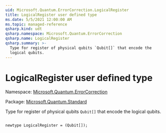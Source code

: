 ```yaml
---
uid: Microsoft.Quantum.ErrorCorrection.LogicalRegister
title: LogicalRegister user defined type
ms.date: 5/5/2021 12:00:00 AM
ms.topic: managed-reference
qsharp.kind: udt
qsharp.namespace: Microsoft.Quantum.ErrorCorrection
qsharp.name: LogicalRegister
qsharp.summary: >-
  Type for register of physical qubits `Qubit[]` that encode the
  logical qubits.
---
```


# LogicalRegister user defined type

Namespace: [Microsoft.Quantum.ErrorCorrection](xref:Microsoft.Quantum.ErrorCorrection)

Package: [Microsoft.Quantum.Standard](https://nuget.org/packages/Microsoft.Quantum.Standard)


Type for register of physical qubits `Qubit[]` that encode thelogical qubits.

```qsharp

newtype LogicalRegister = (Qubit[]);
```

